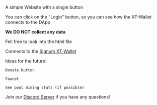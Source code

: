 A simple Website with a single button

You can click on the "Login" button, so you can see how the XT-Wallet connects to the DApp

<b>We DO NOT collect any data</b>

Fell free to look into the html file

Connects to the <a href="https://github.com/signum-network/signum-xt-wallet">Signum XT-Wallet</a>

Ideas for the future:

    Donate button
    
    Faucet
    
    See pool mining stats (if possible)

Join our <a href="discord.gg/7xS833tqh4">Discord Server</a> if you have any questions!